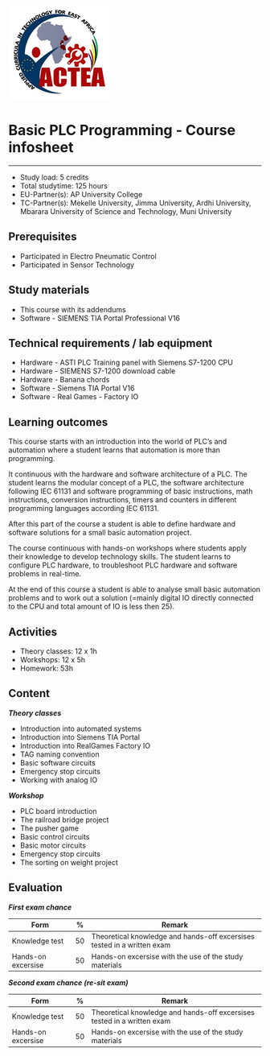 
![ACTEA_logo](/ACTEA_logo.jpg)

# Basic PLC Programming - Course infosheet
____________________________________________________________
* Study load: 5 credits
* Total studytime: 125 hours
* EU-Partner(s): AP University College
* TC-Partner(s): Mekelle University, Jimma University, Ardhi University, Mbarara University of Science and Technology, Muni University

## Prerequisites
* Participated in Electro Pneumatic Control
* Participated in Sensor Technology

## Study materials
* This course with its addendums
* Software - SIEMENS TIA Portal Professional V16

## Technical requirements / lab equipment
* Hardware - ASTI PLC Training panel with Siemens S7-1200 CPU
* Hardware - SIEMENS S7-1200 download cable
* Hardware - Banana chords
* Software - Siemens TIA Portal V16
* Software - Real Games - Factory IO

## Learning outcomes
This course starts with an introduction into the world of PLC’s and automation
where a student learns that automation is more than programming.

It continuous with the hardware and software architecture of a PLC. The student learns the modular concept of a PLC, the software architecture following IEC 61131 and software programming of basic instructions, math instructions, conversion instructions, timers and counters in different programming languages according IEC 61131.

After this part of the course a student is able to define hardware and software solutions for a small basic automation project.

The course continuous with hands-on workshops where students apply their knowledge to develop technology skills. The student learns to configure PLC hardware, to troubleshoot PLC hardware and software problems in real-time.

At the end of this course a student is able to analyse small basic automation problems and to work out a solution (=mainly digital IO directly connected to the CPU and total amount of IO is less then 25).

## Activities
-   Theory classes: 12 x 1h
-   Workshops: 12 x 5h
-   Homework: 53h

## Content
***Theory classes***
-   Introduction into automated systems
-   Introduction into Siemens TIA Portal
-   Introduction into RealGames Factory IO
-   TAG naming convention
-   Basic software circuits
-   Emergency stop circuits
-   Working with analog IO

***Workshop***
-   PLC board introduction
-   The railroad bridge project
-   The pusher game
-   Basic control circuits
-   Basic motor circuits
-   Emergency stop circuits
-   The sorting on weight project

## Evaluation
***First exam chance***

| Form | % | Remark |
|---|---|---|
| Knowledge test | 50 | Theoretical knowledge and hands-off excersises tested in a written exam |
| Hands-on excersise | 50 | Hands-on excersise with the use of the study materials |

***Second exam chance (re-sit exam)***

| Form | % | Remark |
|---|---|---|
| Knowledge test | 50 | Theoretical knowledge and hands-off excersises tested in a written exam |
| Hands-on excersise | 50 | Hands-on excersise with the use of the study materials |
